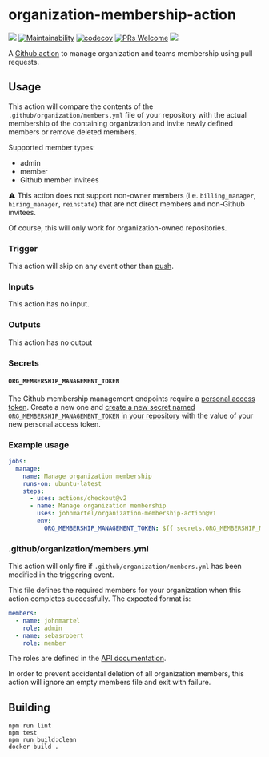 # organization-membership-action

[![](https://github.com/johnmartel/organization-membership-action/workflows/Build%20and%20test/badge.svg)](https://github.com/johnmartel/organization-membership-action/actions?query=workflow%3A%22Build+and+test%22)
[![Maintainability](https://api.codeclimate.com/v1/badges/cc7aec17d5a056de6bae/maintainability)](https://codeclimate.com/github/johnmartel/organization-membership-action/maintainability)
[![codecov](https://codecov.io/gh/johnmartel/organization-membership-action/branch/master/graph/badge.svg)](https://codecov.io/gh/johnmartel/organization-membership-action)
[![PRs Welcome](https://img.shields.io/badge/PRs-welcome-brightgreen.svg?style=flat-square)](http://makeapullrequest.com)
[![](https://api.dependabot.com/badges/status?host=github&repo=johnmartel/organization-membership-action)](https://dependabot.com)

A [Github action](https://github.com/features/actions) to manage organization and teams membership using pull requests.

## Usage

This action will compare the contents of the `.github/organization/members.yml` file of your repository with the actual
membership of the containing organization and invite newly defined members or remove deleted members.

Supported member types:

- admin
- member
- Github member invitees

:warning: This action does not support non-owner members (i.e. `billing_manager`, `hiring_manager`, `reinstate`) that are not
direct members and non-Github invitees.

Of course, this will only work for organization-owned repositories.

### Trigger

This action will skip on any event other than [push](https://help.github.com/en/actions/reference/events-that-trigger-workflows#push-event-push).

### Inputs

This action has no input.

### Outputs

This action has no output

### Secrets

#### `ORG_MEMBERSHIP_MANAGEMENT_TOKEN`

The Github membership management endpoints require a [personal access token](https://help.github.com/en/articles/creating-a-personal-access-token-for-the-command-line).
Create a new one and [create a new secret named `ORG_MEMBERSHIP_MANAGEMENT_TOKEN` in your repository](https://help.github.com/en/github/automating-your-workflow-with-github-actions/creating-and-using-encrypted-secrets)
with the value of your new personal access token.

### Example usage

```yaml
jobs:
  manage:
    name: Manage organization membership
    runs-on: ubuntu-latest
    steps:
      - uses: actions/checkout@v2
      - name: Manage organization membership
        uses: johnmartel/organization-membership-action@v1
        env:
          ORG_MEMBERSHIP_MANAGEMENT_TOKEN: ${{ secrets.ORG_MEMBERSHIP_MANAGEMENT_TOKEN }}
```

### .github/organization/members.yml

This action will only fire if `.github/organization/members.yml` has been modified in the triggering event.

This file defines the required members for your organization when this action completes successfully. The expected
format is:

```yaml
members:
  - name: johnmartel
    role: admin
  - name: sebasrobert
    role: member
```

The roles are defined in the [API documentation](https://developer.github.com/v3/orgs/members/#parameters-1).

In order to prevent accidental deletion of all organization members, this action will ignore an empty members file and
exit with failure.

## Building

```shell script
npm run lint
npm test
npm run build:clean
docker build .
```
